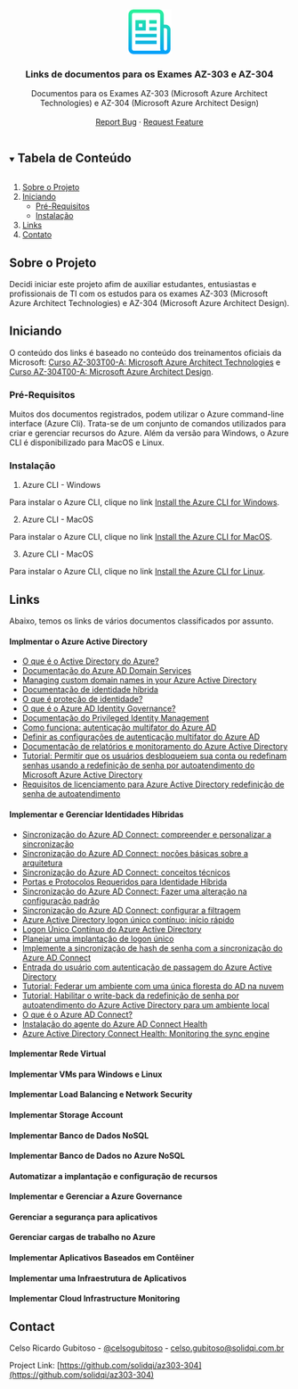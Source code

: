 <!-- PROJECT LOGO -->
<br />
<p align="center">
  <a href="https://github.com/solidqi/az303-304">
    <img src="images/logo.png" alt="Logo" width="80" height="80">
  </a>

  <h3 align="center">Links de documentos para os Exames AZ-303 e AZ-304</h3>

  <p align="center">
    Documentos para os Exames AZ-303 (Microsoft Azure Architect Technologies) e AZ-304 (Microsoft Azure Architect Design)
    <br />
    <br />
    <a href="https://github.com/solidqi/az303-304/issues">Report Bug</a>
    ·
    <a href="https://github.com/solidqi/az303-304/issues">Request Feature</a>
  </p>
</p>



<!-- TABLE OF CONTENTS -->
<details open="open">
  <summary><h2 style="display: inline-block">Tabela de Conteúdo</h2></summary>
  <ol>
    <li>
      <a href="#about-the-project">Sobre o Projeto</a>
    </li>
    <li>
      <a href="#Iniciando">Iniciando</a>
      <ul>
        <li><a href="#Pré-Requisitos">Pré-Requisitos</a></li>
        <li><a href="#Instalação">Instalação</a></li>
      </ul>
    </li>
    <li><a href="#Links">Links</a></li>
    <li><a href="#Contato">Contato</a></li>
  </ol>
</details>



<!-- Sobre o Projeto -->
## Sobre o Projeto

Decidi iniciar este projeto afim de auxiliar estudantes, entusiastas e profissionais de TI com os estudos para os exames AZ-303 (Microsoft Azure Architect Technologies) e AZ-304 (Microsoft Azure Architect Design).


<!-- Iniciando -->
## Iniciando

O conteúdo dos links é baseado no conteúdo dos treinamentos oficiais da Microsoft: [Curso AZ-303T00-A: Microsoft Azure Architect Technologies](https://docs.microsoft.com/pt-br/learn/certifications/exams/az-303?tab=tab-instructor-led) e [Curso AZ-304T00-A: Microsoft Azure Architect Design](https://docs.microsoft.com/pt-br/learn/certifications/exams/az-304?tab=tab-instructor-led).

### Pré-Requisitos

Muitos dos documentos registrados, podem utilizar o Azure command-line interface (Azure Cli). Trata-se de um conjunto de comandos utilizados para criar e gerenciar recursos do Azure.
Além da versão para Windows, o Azure CLI é disponibilizado para MacOS e Linux.

### Instalação

1. Azure CLI - Windows

Para instalar o Azure CLI, clique no link [Install the Azure CLI for Windows](https://docs.microsoft.com/pt-br/cli/azure/install-azure-cli-windows?tabs=azure-cli).

2. Azure CLI - MacOS

Para instalar o Azure CLI, clique no link [Install the Azure CLI for MacOS](https://docs.microsoft.com/pt-br/cli/azure/install-azure-cli-macos).

3. Azure CLI - MacOS

Para instalar o Azure CLI, clique no link [Install the Azure CLI for Linux](https://docs.microsoft.com/pt-br/cli/azure/install-azure-cli-linux?pivots=apt).


## Links

Abaixo, temos os links de vários documentos classificados por assunto.

#### Implmentar o Azure Active Directory

* [O que é o Active Directory do Azure?](https://docs.microsoft.com/pt-br/azure/active-directory/fundamentals/active-directory-whatis)
* [Documentação do Azure AD Domain Services](https://docs.microsoft.com/pt-br/azure/active-directory-domain-services/)
* [Managing custom domain names in your Azure Active Directory](https://docs.microsoft.com/en-us/azure/active-directory/enterprise-users/domains-manage)
* [Documentação de identidade híbrida](https://docs.microsoft.com/pt-br/azure/active-directory/hybrid/)
* [O que é proteção de identidade?](https://docs.microsoft.com/pt-br/azure/active-directory/identity-protection/overview-identity-protection)
* [O que é o Azure AD Identity Governance?](https://docs.microsoft.com/pt-br/azure/active-directory/governance/identity-governance-overview)
* [Documentação do Privileged Identity Management](https://docs.microsoft.com/pt-br/azure/active-directory/privileged-identity-management/)
* [Como funciona: autenticação multifator do Azure AD](https://docs.microsoft.com/pt-br/azure/active-directory/authentication/concept-mfa-howitworks)
* [Definir as configurações de autenticação multifator do Azure AD](https://docs.microsoft.com/pt-br/azure/active-directory/authentication/howto-mfa-mfasettings)
* [Documentação de relatórios e monitoramento do Azure Active Directory](https://docs.microsoft.com/pt-br/azure/active-directory/reports-monitoring/)
* [Tutorial: Permitir que os usuários desbloqueiem sua conta ou redefinam senhas usando a redefinição de senha por autoatendimento do Microsoft Azure Active Directory](https://docs.microsoft.com/pt-br/azure/active-directory/authentication/tutorial-enable-sspr)
* [Requisitos de licenciamento para Azure Active Directory redefinição de senha de autoatendimento](https://docs.microsoft.com/pt-br/azure/active-directory/authentication/concept-sspr-licensing)

#### Implementar e Gerenciar Identidades Híbridas

* [Sincronização do Azure AD Connect: compreender e personalizar a sincronização](https://docs.microsoft.com/pt-br/azure/active-directory/hybrid/how-to-connect-sync-whatis)
* [Sincronização do Azure AD Connect: noções básicas sobre a arquitetura](https://docs.microsoft.com/pt-br/azure/active-directory/hybrid/concept-azure-ad-connect-sync-architecture)
* [Sincronização do Azure AD Connect: conceitos técnicos](https://docs.microsoft.com/pt-br/azure/active-directory/hybrid/how-to-connect-sync-technical-concepts)
* [Portas e Protocolos Requeridos para Identidade Híbrida](https://docs.microsoft.com/pt-br/azure/active-directory/hybrid/reference-connect-ports)
* [Sincronização do Azure AD Connect: Fazer uma alteração na configuração padrão](https://docs.microsoft.com/pt-br/azure/active-directory/hybrid/how-to-connect-sync-change-the-configuration)
* [Sincronização do Azure AD Connect: configurar a filtragem](https://docs.microsoft.com/pt-br/azure/active-directory/hybrid/how-to-connect-sync-configure-filtering)
* [Azure Active Directory logon único contínuo: início rápido](https://docs.microsoft.com/pt-br/azure/active-directory/hybrid/how-to-connect-sso-quick-start)
* [Logon Único Contínuo do Azure Active Directory](https://docs.microsoft.com/pt-br/azure/active-directory/hybrid/how-to-connect-sso)
* [Planejar uma implantação de logon único](https://docs.microsoft.com/pt-br/azure/active-directory/manage-apps/plan-sso-deployment)
* [Implemente a sincronização de hash de senha com a sincronização do Azure AD Connect](https://docs.microsoft.com/pt-br/azure/active-directory/hybrid/how-to-connect-password-hash-synchronization)
* [Entrada do usuário com autenticação de passagem do Azure Active Directory](https://docs.microsoft.com/pt-br/azure/active-directory/hybrid/how-to-connect-pta)
* [Tutorial: Federar um ambiente com uma única floresta do AD na nuvem](https://docs.microsoft.com/pt-br/azure/active-directory/hybrid/tutorial-federation)
* [Tutorial: Habilitar o write-back da redefinição de senha por autoatendimento do Azure Active Directory para um ambiente local](https://docs.microsoft.com/pt-br/azure/active-directory/authentication/tutorial-enable-sspr-writeback)
* [O que é o Azure AD Connect?](https://docs.microsoft.com/pt-br/azure/active-directory/hybrid/whatis-azure-ad-connect)
* [Instalação do agente do Azure AD Connect Health](https://docs.microsoft.com/pt-br/azure/active-directory/hybrid/how-to-connect-health-agent-install)
* [Azure Active Directory Connect Health: Monitoring the sync engine](https://azure.microsoft.com/pt-br/resources/videos/azure-active-directory-connect-health-monitoring-the-sync-engine/)

#### Implementar Rede Virtual

#### Implementar VMs para Windows e Linux

#### Implementar Load Balancing e Network Security

#### Implementar Storage Account

#### Implementar Banco de Dados NoSQL

#### Implementar Banco de Dados no Azure NoSQL

#### Automatizar a implantação e configuração de recursos

#### Implementar e Gerenciar a Azure Governance

#### Gerenciar a segurança para aplicativos

#### Gerenciar cargas de trabalho no Azure

#### Implementar Aplicativos Baseados em Contêiner

#### Implementar uma Infraestrutura de Aplicativos

#### Implementar Cloud Infrastructure Monitoring



<!-- CONTATO -->
## Contact

Celso Ricardo Gubitoso - [@celsogubitoso](https://twitter.com/celsogubitoso) - celso.gubitoso@solidqi.com.br

Project Link: [https://github.com/solidqi/az303-304](https://github.com/solidqi/az303-304)